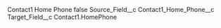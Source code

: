 <?xml version="1.0" encoding="UTF-8"?>
<CustomMetadata xmlns="http://soap.sforce.com/2006/04/metadata" xmlns:xsi="http://www.w3.org/2001/XMLSchema-instance" xmlns:xsd="http://www.w3.org/2001/XMLSchema">
    <label>Contact1 Home Phone</label>
    <protected>false</protected>
    <values>
        <field>Source_Field__c</field>
        <value xsi:type="xsd:string">Contact1_Home_Phone__c</value>
    </values>
    <values>
        <field>Target_Field__c</field>
        <value xsi:type="xsd:string">Contact1.HomePhone</value>
    </values>
</CustomMetadata>
